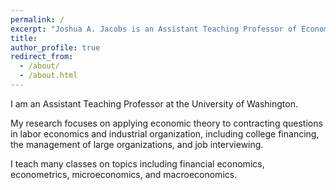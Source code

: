 ```yaml
---
permalink: /
excerpt: "Joshua A. Jacobs is an Assistant Teaching Professor of Economics at the University of Washington"
title: 
author_profile: true
redirect_from: 
  - /about/
  - /about.html
---
```


I am an Assistant Teaching Professor at the University of Washington.

My research focuses on applying economic theory to contracting questions in labor economics and industrial organization, including college financing, the management of large organizations, and job interviewing.

I teach many classes on topics including financial economics, econometrics, microeconomics, and macroeconomics.